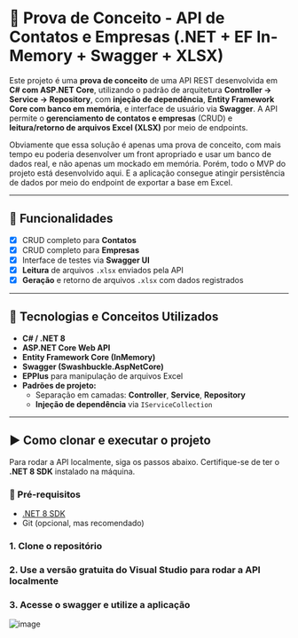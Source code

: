 # 📇 Prova de Conceito - API de Contatos e Empresas (.NET + EF In-Memory + Swagger + XLSX)

Este projeto é uma **prova de conceito** de uma API REST desenvolvida em **C# com ASP.NET Core**, utilizando o padrão de arquitetura **Controller → Service → Repository**, com **injeção de dependência**, **Entity Framework Core com banco em memória**, e interface de usuário via **Swagger**. A API permite o **gerenciamento de contatos e empresas** (CRUD) e **leitura/retorno de arquivos Excel (XLSX)** por meio de endpoints.

Obviamente que essa solução é apenas uma prova de conceito, com mais tempo eu poderia desenvolver um front apropriado e usar um banco de dados real, e não apenas um mockado em memória. Porém, todo o MVP do projeto está desenvolvido aqui. E a aplicação consegue atingir persistência de dados por meio do endpoint de exportar a base em Excel.

---

## 🚀 Funcionalidades

- [x] CRUD completo para **Contatos**
- [x] CRUD completo para **Empresas**
- [x] Interface de testes via **Swagger UI**
- [x] **Leitura** de arquivos `.xlsx` enviados pela API
- [x] **Geração** e retorno de arquivos `.xlsx` com dados registrados

---

## 🧱 Tecnologias e Conceitos Utilizados

- **C# / .NET 8**
- **ASP.NET Core Web API**
- **Entity Framework Core (InMemory)**
- **Swagger (Swashbuckle.AspNetCore)**
- **EPPlus** para manipulação de arquivos Excel
- **Padrões de projeto:**
  - Separação em camadas: **Controller**, **Service**, **Repository**
  - **Injeção de dependência** via `IServiceCollection`

---

## ▶️ Como clonar e executar o projeto

Para rodar a API localmente, siga os passos abaixo. Certifique-se de ter o **.NET 8 SDK** instalado na máquina.

### 🔧 Pré-requisitos

- [.NET 8 SDK](https://dotnet.microsoft.com/download/dotnet/8.0)
- Git (opcional, mas recomendado)

### 1. Clone o repositório
### 2. Use a versão gratuita do Visual Studio para rodar a API localmente
### 3. Acesse o swagger e utilize a aplicação

![image](https://github.com/user-attachments/assets/b698f02b-8513-4e5b-9e15-be4ce5c4a60b)

